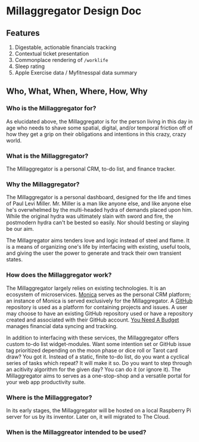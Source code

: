 # Millaggregator Design Doc

## Features

1. Digestable, actionable financials tracking
2. Contextual ticket presentation
3. Commonplace rendering of `/worklife`
4. Sleep rating
5. Apple Exercise data / Myfitnesspal data summary

## Who, What, When, Where, How, Why

### Who is the Millaggregator for?

As elucidated above, the Millaggregator is for the person living in this day in age who needs to shave some spatial, digital, and/or temporal friction off of how they get a grip on their obligations and intentions in this crazy, crazy world.

### What is the Millaggregator?

The Millaggregator is a personal CRM, to-do list, and finance tracker.

### Why the Millaggregator?

The Millaggregator is a personal dashboard, designed for the life and times of Paul Levi Miller. Mr. Miller is a man like anyone else, and like anyone else he's overwhelmed by the multi-headed hydra of demands placed upon him. While the original hydra was ultimately slain with sword and fire, the postmodern hydra can't be bested so easily. Nor should besting or slaying be our aim. 

The Millagregator aims tenders love and logic instead of steel and flame. It is a means of organizing one's life by interfacing with existing, useful tools, and giving the user the power to generate and track their own transient states.

### How does the Millaggregator work?

The Millaggregator largely relies on existing technologies. It is an ecosystem of microservices. [Monica](https://www.monicahq.com/) serves as the personal CRM platform; an instance of Monica is served exclusively for the Millaggregator. A [GitHub](https://github.com/) repository is used as a platform for containing projects and issues. A user may choose to have an existing GitHub repository used or have a repository created and associated with their GitHub account. [You Need A Budget](https://www.youneedabudget.com/) manages financial data syncing and tracking. 

In addition to interfacing with these services, the Millaggregator offers custom to-do list widget-modules. Want some intention set or GitHub issue tag prioritized depending on the moon phase or dice roll or Tarot card draw? You got it. Instead of a static, finite to-do list, do you want a cyclical series of tasks which repeat? It will make it so. Do you want to step through an acitivity algorithm for the given day? You can do it (or ignore it). The Millaggregator aims to serves as a one-stop-shop and a versatile portal for your web app productivity suite.

### Where is the Millaggregator?

In its early stages, the Millaggregator will be hosted on a local Raspberry Pi server for us by its inventor. Later on, it will migrated to The Cloud.

### When is the Millaggreator intended to be used?
